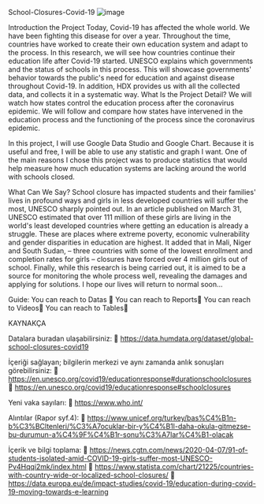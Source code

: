 School-Closures-Covid-19
 ![image](https://user-images.githubusercontent.com/58536831/121350720-aabd9b80-c933-11eb-9b6b-85812bdd38d2.png)


Introduction the Project
Today, Covid-19 has affected the whole world. We have been fighting this disease for over a year. Throughout the time, countries have worked to create their own education system and adapt to the process. In this research, we will see how countries continue their education life after Covid-19 started. UNESCO explains which governments and the status of schools in this process. This will showcase governments' behavior towards the public's need for education and against disease throughout Covid-19. In addition, HDX provides us with all the collected data, and collects it in a systematic way.
What Is the Project Detail?
We will watch how states control the education process after the coronavirus epidemic. We will follow and compare how states have intervened in the education process and the functioning of the process since the coronavirus epidemic.

In this project, I will use Google Data Studio and Google Chart. Because it is useful and free, I will be able to use any statistic and graph I want.
One of the main reasons I chose this project was to produce statistics that would help measure how much education systems are lacking around the world with schools closed.

What Can We Say?
School closure has impacted students and their families' lives in profound ways and girls in less developed countries will suffer the most, UNESCO sharply pointed out.
In an article published on March 31, UNESCO estimated that over 111 million of these girls are living in the world's least developed countries where getting an education is already a struggle. 
These are places where extreme poverty, economic vulnerability and gender disparities in education are highest. It added that in Mali, Niger and South Sudan, – three countries with some of the lowest enrollment and completion rates for girls – closures have forced over 4 million girls out of school.
Finally, while this research is being carried out, it is aimed to be a source for monitoring the whole process well, revealing the damages and applying for solutions. I hope our lives will return to normal soon...

Guide:
You can reach to Datas 
You can reach to Reports
You can reach to Videos
You can reach to Tables





KAYNAKÇA

Datalara buradan ulaşabilirsiniz:
	 https://data.humdata.org/dataset/global-school-closures-covid19

İçeriği sağlayan; bilgilerin merkezi ve aynı zamanda anlık sonuşları görebilirsiniz:
	https://en.unesco.org/covid19/educationresponse#durationschoolclosures
	https://en.unesco.org/covid19/educationresponse#schoolclosures

Yeni vaka sayıları:
	https://www.who.int/

Alıntılar (Rapor syf.4):
	https://www.unicef.org/turkey/bas%C4%B1n-b%C3%BCltenleri/%C3%A7ocuklar-bir-y%C4%B1l-daha-okula-gitmezse-bu-durumun-a%C4%9F%C4%B1r-sonu%C3%A7lar%C4%B1-olacak

İçerik ve bilgi toplama: 
	https://news.cgtn.com/news/2020-04-07/91-of-students-isolated-amid-COVID-19-girls-suffer-most-UNESCO-Pv4Hqqi2mk/index.html
	https://www.statista.com/chart/21225/countries-with-country-wide-or-localized-school-closures/
	https://data.europa.eu/de/impact-studies/covid-19/education-during-covid-19-moving-towards-e-learning








